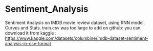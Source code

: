 # Sentiment_Analysis
Sentiment Analysis on IMDB movie review dataset, using RNN model. Curves and Stats. 
train.csv was too large to add on github: you can download it from kaggle : https://www.kaggle.com/datasets/columbine/imdb-dataset-sentiment-analysis-in-csv-format
